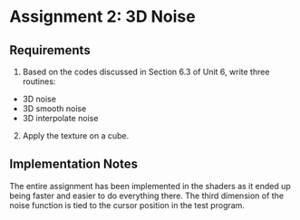 # Assignment 2: 3D Noise

## Requirements

1. Based on the codes discussed in Section 6.3 of Unit 6, write three routines:

* 3D noise
* 3D smooth noise
* 3D interpolate noise

2. Apply the texture on a cube.

## Implementation Notes

The entire assignment has been implemented in the shaders as it ended up being
faster and easier to do everything there. The third dimension of the noise function
is tied to the cursor position in the test program.
